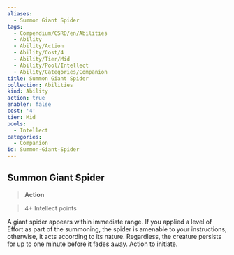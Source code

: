 ```yaml
---
aliases:
  - Summon Giant Spider
tags:
  - Compendium/CSRD/en/Abilities
  - Ability
  - Ability/Action
  - Ability/Cost/4
  - Ability/Tier/Mid
  - Ability/Pool/Intellect
  - Ability/Categories/Companion
title: Summon Giant Spider
collection: Abilities
kind: Ability
action: true
enabler: false
cost: '4'
tier: Mid
pools:
  - Intellect
categories:
  - Companion
id: Summon-Giant-Spider
---
```

## Summon Giant Spider    
>**Action**    
>4+ Intellect points  
    
A giant spider appears within immediate range. If you applied a level of Effort as part of the summoning, the spider is amenable to your instructions; otherwise, it acts according to its nature. Regardless, the creature persists for up to one minute before it fades away. Action to initiate.
